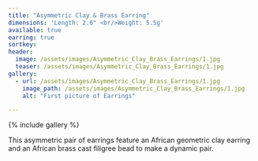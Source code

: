 ```yaml
---
title: "Asymmetric Clay & Brass Earring"
dimensions: 'Length: 2.6" <br/>Weight: 5.5g'
available: true
earring: true
sortkey: 
header:
  image: /assets/images/Asymmetric_Clay_Brass_Earrings/1.jpg
  teaser: /assets/images/Asymmetric_Clay_Brass_Earrings/1.jpg
gallery:
  - url: /assets/images/Asymmetric_Clay_Brass_Earrings/1.jpg
    image_path: /assets/images/Asymmetric_Clay_Brass_Earrings/1.jpg
    alt: "First picture of Earrings"

---
```



{% include gallery %}

This asymmetric pair of earrings feature an African geometric clay earring and an African brass cast filigree bead to make a dynamic pair.